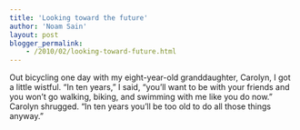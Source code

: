 ```yaml
---
title: 'Looking toward the future'
author: 'Noam Sain'
layout: post
blogger_permalink:
    - /2010/02/looking-toward-future.html
---
```


Out bicycling one day with my eight-year-old granddaughter, Carolyn, I got a little wistful. “In ten years,” I said, “you’ll want to be with your friends and you won’t go walking, biking, and swimming with me like you do now.” Carolyn shrugged. “In ten years you’ll be too old to do all those things anyway.”